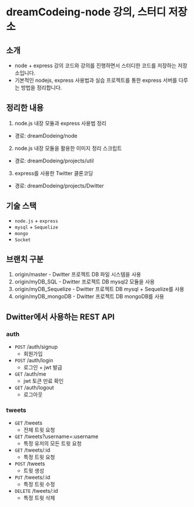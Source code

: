 # dreamCodeing-node 강의, 스터디 저장소

## 소개
- node + express 강의 코드와 강의를 진행하면서 스터디한 코드를 저장하는 저장소입니다.
- 기본적인 nodejs, express 사용법과 실습 프로젝트를 통한 express 서버를 다루는 방법을 정리합니다.

## 정리한 내용
1. node.js 내장 모듈과 express 사용법 정리
  - 경로: dreamDodeing/node
2. node.js 내장 모듈을 활용한 이미지 정리 스크립트
  - 경로: dreamDodeing/projects/util
3. express를 사용한 Twitter 클론코딩
  - 경로: dreamDodeing/projects/Dwitter

## 기술 스택
- <code>node.js</code> + <code>express</code>
- <code>mysql</code> + <code>Sequelize</code> 
- <code>mongo</code>
- <code>Socket</code>

## 브랜치 구분
1. origin/master - Dwitter 프로젝트 DB 파일 시스템을 사용
2. origin/myDB_SQL - Dwitter 프로젝트 DB mysql2 모듈을 사용
3. origin/myDB_Sequelize - Dwitter 프로젝트 DB mysql + Sequelize를 사용
4. origin/myDB_mongoDB - Dwitter 프로젝트 DB mongoDB를 사용


## Dwitter에서 사용하는 REST API
### auth
- <code>POST</code> /auth/signup
  - 회원가입
- <code>POST</code> /auth/login
  - 로그인 + jwt 발급
- <code>GET</code> /auth/me
  - jwt 토큰 만료 확인
- <code>GET</code> /auth/logout
  - 로그아웃

### tweets
- <code>GET</code> /tweets
  - 전체 트윗 요청
- <code>GET</code> /tweets?username=:username
  - 특정 유저의 모든 트윗 요청
- <code>GET</code> /tweets/:id
  - 특정 트윗 요청
- <code>POST</code> /tweets
  - 트윗 생성
- <code>PUT</code> /tweets/:id
  - 특정 트윗 수정
- <code>DELETE</code> /tweets/:id
  - 특정 트윗 삭제
